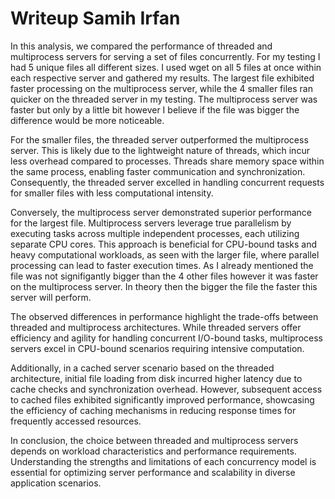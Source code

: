 # Writeup Samih Irfan

In this analysis, we compared the performance of threaded and multiprocess servers for serving a set of files concurrently. For my testing I had 5 unique files all different sizes. I used wget on all 5 files at once within each respective server and gathered my results. The largest file exhibited faster processing on the multiprocess server, while the 4 smaller files ran quicker on the threaded server in my testing. The multiprocess server was faster but only by a little bit however I believe if the file was bigger the difference would be more noticeable. 

For the smaller files, the threaded server outperformed the multiprocess server. This is likely due to the lightweight nature of threads, which incur less overhead compared to processes. Threads share memory space within the same process, enabling faster communication and synchronization. Consequently, the threaded server excelled in handling concurrent requests for smaller files with less computational intensity.

Conversely, the multiprocess server demonstrated superior performance for the largest file. Multiprocess servers leverage true parallelism by executing tasks across multiple independent processes, each utilizing separate CPU cores. This approach is beneficial for CPU-bound tasks and heavy computational workloads, as seen with the larger file, where parallel processing can lead to faster execution times. As I already mentioned the file was not signifigantly bigger than the 4 other files however it was faster on the multiprocess server. In theory then the bigger the file the faster this server will perform.

The observed differences in performance highlight the trade-offs between threaded and multiprocess architectures. While threaded servers offer efficiency and agility for handling concurrent I/O-bound tasks, multiprocess servers excel in CPU-bound scenarios requiring intensive computation.

Additionally, in a cached server scenario based on the threaded architecture, initial file loading from disk incurred higher latency due to cache checks and synchronization overhead. However, subsequent access to cached files exhibited significantly improved performance, showcasing the efficiency of caching mechanisms in reducing response times for frequently accessed resources.

In conclusion, the choice between threaded and multiprocess servers depends on workload characteristics and performance requirements. Understanding the strengths and limitations of each concurrency model is essential for optimizing server performance and scalability in diverse application scenarios.
